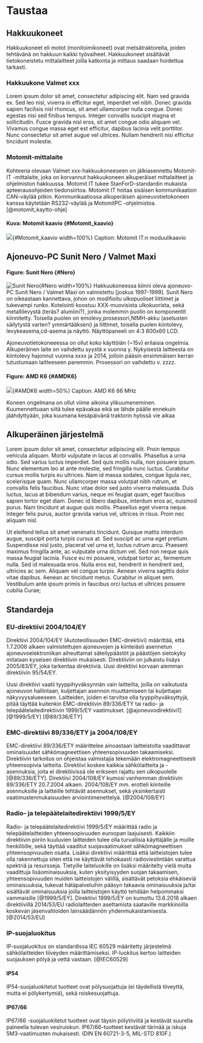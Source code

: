 <!-- 03:Taustaa !-->

# Taustaa

## Hakkuukoneet
Hakkuukoneet eli motot (monitoimikoneet) ovat metsätraktoreita, joiden tehtävänä on hakkuun kaikki työvaiheet. Hakkuukoneet sisältävät tietokoneistetu mittalaitteet joilla katkonta ja mittaus saadaan hoidettua tarkasti.

### Hakkuukone Valmet xxx
Lorem ipsum dolor sit amet, consectetur adipiscing elit. Nam sed gravida ex. Sed leo nisl, viverra in efficitur eget, imperdiet vel nibh. Donec gravida sapien facilisis nisl rhoncus, sit amet ullamcorper nulla congue. Donec egestas nisi sed finibus tempus. Integer convallis suscipit magna et sollicitudin. Fusce gravida nisl eros, sit amet congue odio aliquam vel. Vivamus congue massa eget est efficitur, dapibus lacinia velit porttitor. Nunc consectetur sit amet augue vel ultrices. Nullam hendrerit nisi efficitur tincidunt molestie.

### Motomit-mittalaite
Kohteena olevaan Valmet xxx-hakkuukoneeseen on jälkiasennettu Motomit-IT -mittalaite, joka on korvannut hakkuukoneen alkuperäiset mittalaitteet ja ohjelmiston hakkuussa. Motomit IT tukee StanForD-standardin mukaista apteerausohjeiden tiedonsiirtoa. Motomit IT hoitaa sisäisen kommunikaation CAN-väylää pitkin. Kommunikaatiossa alkuperäisen ajoneuvotietokoneen kanssa käytetään RS232-väylää ja MotomitPC -ohjelmistoa. [@motomit_kaytto-ohje]

#### Kuva: Motomit kaavio {#Motomit_kaavio}
![](../pictures/motomit_kaavio.png){#Motomit_kaavio width=100%}
Caption: Motomit IT:n moduulikaavio

## Ajoneuvo-PC Sunit Nero / Valmet Maxi
#### Figure: Sunit Nero {#Nero}
![Sunit Nero](../pictures/valmet_maxi.jpg){#Nero width=100%}
Hakkuukoneessa kiinni oleva ajoneuvo-PC Sunit Nero / Valmet Maxi on valmistettu [joskus 1997-1999]. Sunit Nero on oikeastaan kannettava, johon on modifioitu ulkopuoliset liittimet ja tukevampi runko. Kotelointi koostuu XXX-muovisista ulkokuorista, sekä metallilevystä (teräs? alumiini?), jonka molemmin puolin on komponentit kiinnitetty. Toisella puolen on emolevy,prosessori,NIMH-akku (asetusten säilytystä varten? ymmärtääkseni) ja liittimet, toisella puolen kiintolevy, levykeasema,cd-asema ja näyttö. Näyttöpaneeli on 4:3 800x60 LCD.

Ajoneuvotietokoneeessa on ollut koko käyttöiän (~15v) erilaisia ongelmia. Alkuperäinen laite on vaihdettu syystä x vuonna y. Nykyisestä laitteesta on kiintolevy hajonnut vuonna xxxx ja 2014, jolloin pääsin ensimmäisen kerran tutustumaan laitteeseen paremmin. Prosessori on vaihdettu v. zzzz.

#### Figure: AMD K6 {#AMDK6}
![](../pictures/processor.jpg){#AMDK6 width=50%}
Caption: AMD K6 66 MHz

Koneen ongelmana on ollut viime aikoina ylikuumeneminen. Kuumennettuaan siitä tulee epävakaa eikä se lähde päälle ennekuin jäähdyttyään, joka kuumana kesäpäivänä traktorin hytissä vie aikaa

## Alkuperäinen järjestelmä
Lorem ipsum dolor sit amet, consectetur adipiscing elit. Proin tempus vehicula aliquam. Morbi vulputate in lacus at convallis. Phasellus a urna odio. Sed varius luctus imperdiet. Sed quis mollis nulla, non posuere ipsum. Nunc elementum leo at ante molestie, sed fringilla nunc luctus. Curabitur cursus mollis turpis eu ultrices. Nam id massa sodales, congue ligula nec, scelerisque quam. Nunc ullamcorper massa volutpat nibh rutrum, et convallis felis faucibus. Nunc vitae dolor sed justo viverra malesuada. Duis luctus, lacus at bibendum varius, neque mi feugiat quam, eget faucibus sapien tortor eget diam. Donec id libero dapibus, interdum eros ac, euismod purus. Nam tincidunt at augue quis mollis. Phasellus eget viverra neque. Integer felis purus, auctor gravida varius vel, ultrices in risus. Proin nec aliquam nisl.

Ut eleifend tellus sit amet venenatis tincidunt. Quisque mattis interdum augue, suscipit porta turpis cursus at. Sed suscipit ac urna eget pretium. Suspendisse nisl justo, placerat vel urna et, luctus rutrum arcu. Praesent maximus fringilla ante, ac vulputate urna dictum vel. Sed non neque quis massa feugiat lacinia. Fusce eu mi posuere, volutpat tortor ac, fermentum nulla. Sed id malesuada eros. Nulla eros est, hendrerit in hendrerit sed, ultricies ac sem. Aliquam vel congue turpis. Aenean viverra sagittis dolor vitae dapibus. Aenean ac tincidunt metus. Curabitur in aliquet sem. Vestibulum ante ipsum primis in faucibus orci luctus et ultrices posuere cubilia Curae;

## Standardeja

### EU-direktiivi 2004/104/EY
Direktiivi 2004/104/EY (Autoteollisuuden EMC-direktiivi) määrittää, että 1.7.2006 alkaen valmistettujen ajoneuvojen ja kiinteiästi asennetun ajoneuvoelektroniikan aiheuttamat säteilypäästöt ja päästöjen sietokyky mitataan kyseisen direktiivin mukaisesti. Direktiiviin on julkaistu lisäys 2005/83/EY, joka tarkentaa direktiiviä. Uusi direktiivi korvaan aiemman direktiivin 95/54/EY.

Uusi direktiivi vaatii tyyppihyväksynnän vain laitteilta, joilla on vaikutusta ajoneuvon hallintaan, kuljettajan asennon muuttamiseen tai kuljettajan näkyvyysalueeseen. Laitteiden, joiden ei tarvitse olla tyyppihyväksyttyjä, pitää täyttää kuitenkin EMC-direktiivin 89/336/ETY tai radio- ja telepäätelaitedirektiivin 1999/5/EY vaatimukset. [@ajoneuvodirektiivi1] [@1999/5/EY] [@89/336/ETY]

### EMC-direktiivi 89/336/ETY ja 2004/108/EY 
EMC-direktiivi 89/336/ETY määrittelee ainoastaan laitteistolta vaadittavat ominaisuudet sähkömagneettisen yhteensopivuuden takaamiseksi. Direktiivin tarkoitus on ohjeistaa valmistajia tekemään elektromagneettisesti yhteensopivia laitteita. Direktiivi koskee kaikkia sähkölaitteita ja -asennuksia, joita ei direktiivissä ole erikseen rajattu sen ulkopuolelle [@89/336/ETY]. Direktiivi 2004/108/EY kumosi vanhemman direktiivin 89/336/ETY 20.7.2004 alkaen. 2004/108/EY mm. erotteli kiinteille asennuksille ja laitteille tehtävät asennukset, sekä yksinkertaisti vaatimustenmukaisuuden arviointimenettelyä. [@2004/108/EY]

### Radio- ja telepäätelaitedirektiivi 1999/5/EY
Radio- ja telepäätelaitedirektiivi 1999/5/EY määrittää radio ja telepäätelaitteiden yhteensopivuuden euroopan laajuisesti. Kaikkiin direktiivin piiriin kuuluvien laitteiden tulee olla turvallisia käyttäjälle ja muille henkilöille, sekä täyttää vaaditut suojavaatimukset sähkömagneettisen yhteensopivuuden osalta. Lisäksi direktiivi määrittää että laitteistojen tulee olla rakennettuja siten että ne käyttävät tehokaasti radioviestintään varattua spektriä ja resursseja. Tietyille laiteluokille on lisäksi määritelty vielä muita vaadittuja lisäominaisuuksia, kuten yksityisyyden suojan takaamisen, yhteensopivuuden muiden laitteistojen välillä, sisältävät petoksia ehkäiseviä ominaisuuksia, tukevat hätäpalveluihin pääsyn takaavia ominaisuuksia ja/tai sisältävät ominaisuuksia joilla laitteistojen käyttö tehdään helpommaksi vammaisille [@1999/5/EY]. Direktiivi 1999/5/EY on kumottu 13.6.2016 alkaen direktiivillä 2014/53/EU radiolaitteiden asettamista saataville markkinoilla koskevan jäsenvaltioiden lainsäädännön yhdenmukaistamisesta. [@2014/53/EU]


### IP-suojaluokitus
IP-suojaluokitus on standardissa  IEC 60529 määritetty järjestelmä sähkölaitteiden tiiveyden määrittämiseksi. IP-luokitus kertoo laitteiden suojauksen pölyä ja vettä vastaan. [@IEC60529]

#### IP54
IP54-suojaluokitetut tuotteet ovat pölysuojattuja (ei täydellistä tiiveyttä, mutta ei pölykertymiä), sekä roiskesuojattuja.

#### IP67/66
IP67/66 -suojaluokitetut tuotteet ovat täysin pölytiiviitä ja kestävät suurella paineella tulevan vesiruiskun. IP67/66-tuotteet kestävät tärinää ja iskuja 5M3-vaatimusten mukaisesti. (DIN EN 60721-3-5, MIL-STD 810F.)

<!-- 03:EOF !-->